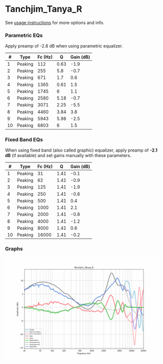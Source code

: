 # Tanchjim_Tanya_R
See [usage instructions](https://github.com/jaakkopasanen/AutoEq#usage) for more options and info.

### Parametric EQs
Apply preamp of -2.8 dB when using parametric equalizer.

|   # | Type    |   Fc (Hz) |    Q |   Gain (dB) |
|-----|---------|-----------|------|-------------|
|   1 | Peaking |       112 | 0.63 |        -1.9 |
|   2 | Peaking |       255 | 5.8  |        -0.7 |
|   3 | Peaking |       671 | 1.7  |         0.6 |
|   4 | Peaking |      1365 | 0.61 |         1.5 |
|   5 | Peaking |      1745 | 6    |         1.1 |
|   6 | Peaking |      2580 | 5.18 |        -0.7 |
|   7 | Peaking |      3071 | 2.25 |        -5.5 |
|   8 | Peaking |      4460 | 3.84 |         3.8 |
|   9 | Peaking |      5943 | 5.98 |        -2.5 |
|  10 | Peaking |      6803 | 6    |         1.5 |

### Fixed Band EQs
When using fixed band (also called graphic) equalizer, apply preamp of **-2.1 dB** (if available) and set gains manually with these parameters.

|   # | Type    |   Fc (Hz) |    Q |   Gain (dB) |
|-----|---------|-----------|------|-------------|
|   1 | Peaking |        31 | 1.41 |        -0.1 |
|   2 | Peaking |        62 | 1.41 |        -0.9 |
|   3 | Peaking |       125 | 1.41 |        -1.9 |
|   4 | Peaking |       250 | 1.41 |        -0.8 |
|   5 | Peaking |       500 | 1.41 |         0.4 |
|   6 | Peaking |      1000 | 1.41 |         2.1 |
|   7 | Peaking |      2000 | 1.41 |        -0.8 |
|   8 | Peaking |      4000 | 1.41 |        -1.2 |
|   9 | Peaking |      8000 | 1.41 |         0.6 |
|  10 | Peaking |     16000 | 1.41 |        -0.2 |

### Graphs
![](./Tanchjim_Tanya_R.png)
